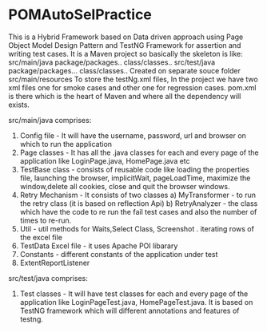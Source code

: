 # POMAutoSelPractice

This is a Hybrid Framework based on Data driven approach using Page Object Model Design Pattern  and TestNG Framework for assertion and writing test cases.
It is a Maven project so basically the skeleton is like:
      src/main/java
        package/packages..
          class/classes..
      src/test/java
        package/packages...
          class/classes..
 Created on separate souce folder
      src/main/resources
 To store the testNg.xml files, In the project we have two xml files one for smoke cases and other one for regression cases.
 pom.xml is there which is the heart of Maven and where all the dependency will exists.
  
 src/main/java comprises:
  1. Config file - It will have the username, password, url and browser on which to run the application
  2. Page classes - It has all the .java classes for each and every page of the application like LoginPage.java, HomePage.java etc
  3. TestBase class - consists of reusable code like loading the properties file, launching the browser, implicitWait, pageLoadTime,          maximize the window,delete all cookies, close and quit the browser windows.
  4. Retry Mechanism - It consists of two classes 
                        a) MyTransformer - to run the retry class (it is based on reflection Api)
                        b) RetryAnalyzer - the class which have the code to re run the fail test cases and also the number of times to                                              re-run.
  5. Util - util methods for Waits,Select Class, Screenshot . iterating rows of the excel file
  6. TestData Excel file - it uses Apache POI libarary
  7. Constants - different constants of the application under test
  8. ExtentReportListener
  
  src/test/java comprises:
  1. Test classes - It will have test classes for each and every page of the application like LoginPageTest.java, HomePageTest.java. It                     is based on TestNG framework which will different annotations and features of testng.
      

